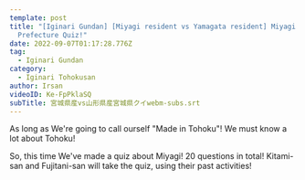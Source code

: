 ```yaml
---
template: post
title: "[Iginari Gundan] [Miyagi resident vs Yamagata resident] Miyagi
  Prefecture Quiz!"
date: 2022-09-07T01:17:28.776Z
tag:
  - Iginari Gundan
category:
  - Iginari Tohokusan
author: Irsan
videoID: Ke-FpPklaSQ
subTitle: 宮城県産vs山形県産宮城県クイwebm-subs.srt
---
```

As long as We're going to call ourself "Made in Tohoku"! We must know a lot about Tohoku!

So, this time We've made a quiz about Miyagi! 20 questions in total! Kitami-san and Fujitani-san will take the quiz, using their past activities!